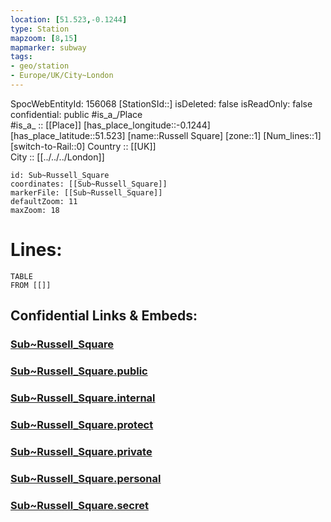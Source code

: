 ```yaml
---
location: [51.523,-0.1244] 
type: Station 
mapzoom: [8,15] 
mapmarker: subway 
tags:
- geo/station
- Europe/UK/City~London
---
```

SpocWebEntityId: 156068
[StationSId::] 
isDeleted: false
isReadOnly: false
confidential: public
#is_a_/Place  
#is_a_ :: [[Place]] 
[has_place_longitude::-0.1244] 
[has_place_latitude::51.523] 
[name::Russell Square] 
[zone::1] 
[Num_lines::1] 
[switch-to-Rail::0] 
Country :: [[UK]]  
City :: [[../../../London]]  


```leaflet
id: Sub~Russell_Square
coordinates: [[Sub~Russell_Square]] 
markerFile: [[Sub~Russell_Square]] 
defaultZoom: 11 
maxZoom: 18
```


# Lines: 
```dataview
TABLE 
FROM [[]] 
```


## Confidential Links & Embeds: 

### [Sub~Russell_Square](/_Standards/Earth/Continent/Europe/Europe~North/UK/England/Regions~England/London,Greater/cities~GreaterLondon/Underground/Station/Sub~Russell_Square.md) 

### [Sub~Russell_Square.public](/_public/Earth/Continent/Europe/Europe~North/UK/England/Regions~England/London,Greater/cities~GreaterLondon/Underground/Station/Sub~Russell_Square.public.md) 

### [Sub~Russell_Square.internal](/_internal/Earth/Continent/Europe/Europe~North/UK/England/Regions~England/London,Greater/cities~GreaterLondon/Underground/Station/Sub~Russell_Square.internal.md) 

### [Sub~Russell_Square.protect](/_protect/Earth/Continent/Europe/Europe~North/UK/England/Regions~England/London,Greater/cities~GreaterLondon/Underground/Station/Sub~Russell_Square.protect.md) 

### [Sub~Russell_Square.private](/_private/Earth/Continent/Europe/Europe~North/UK/England/Regions~England/London,Greater/cities~GreaterLondon/Underground/Station/Sub~Russell_Square.private.md) 

### [Sub~Russell_Square.personal](/_personal/Earth/Continent/Europe/Europe~North/UK/England/Regions~England/London,Greater/cities~GreaterLondon/Underground/Station/Sub~Russell_Square.personal.md) 

### [Sub~Russell_Square.secret](/_secret/Earth/Continent/Europe/Europe~North/UK/England/Regions~England/London,Greater/cities~GreaterLondon/Underground/Station/Sub~Russell_Square.secret.md)

